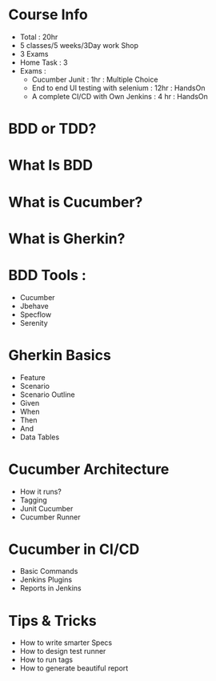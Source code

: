 # Course Info
- Total : 20hr
- 5 classes/5 weeks/3Day work Shop
- 3 Exams
- Home Task : 3
- Exams :
    - Cucumber Junit : 1hr : Multiple Choice
    - End to end UI testing with selenium : 12hr : HandsOn
    - A complete CI/CD with Own Jenkins : 4 hr : HandsOn

# BDD or TDD?

# What Is BDD

# What is Cucumber? 

# What is Gherkin?

# BDD Tools : 
- Cucumber 
- Jbehave 
- Specflow
- Serenity 

# Gherkin Basics 
- Feature
- Scenario 
- Scenario Outline
- Given
- When 
- Then 
- And 
- Data Tables

# Cucumber Architecture 
- How it runs?
- Tagging 
- Junit Cucumber
- Cucumber Runner

# Cucumber in CI/CD
- Basic Commands 
- Jenkins Plugins 
- Reports in Jenkins

# Tips & Tricks 
- How to write smarter Specs 
- How to design test runner
- How to run tags
- How to generate beautiful report